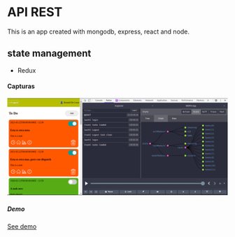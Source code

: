 # API REST

This is an app created with mongodb, express, react and node.

## state management
* Redux

 #### Capturas
 <img src="captura.png" alt="Captura del proyecto"/>

 ##### Demo 
 [See demo](https://ronald-app-mern.herokuapp.com/)